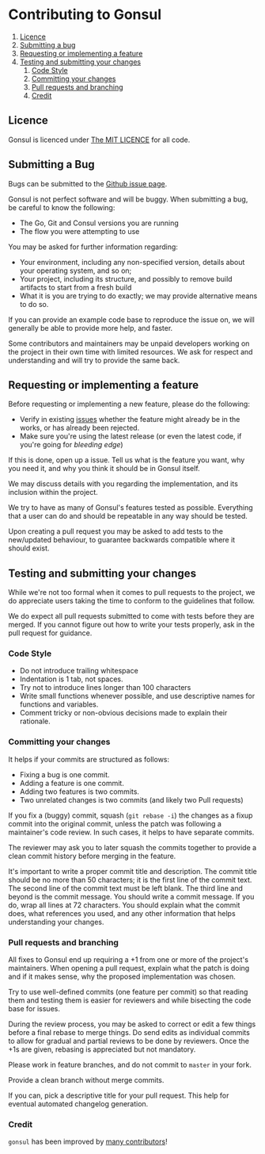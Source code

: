 # Contributing to Gonsul

1. [Licence](#licence)
1. [Submitting a bug](#submitting-a-bug)
1. [Requesting or implementing a feature](#requesting-or-implementing-a-feature)
1. [Testing and submitting your changes](#testing-and-submitting-your-changes)
   1. [Code Style](#code-style)
   1. [Committing your changes](#committing-your-changes)
   1. [Pull requests and branching](#pull-requests-and-branching)
   1. [Credit](#credit)

## Licence

Gonsul is licenced under [The MIT LICENCE](LICENCE.md) for all code.

## Submitting a Bug

Bugs can be submitted to the [Github issue page](https://github.com/scaleway/gonsul/issues).

Gonsul is not perfect software and will be buggy. When submitting a bug, be
careful to know the following:

- The Go, Git and Consul versions you are running
- The flow you were attempting to use

You may be asked for further information regarding:

- Your environment, including any non-specified version,
  details about your operating system, and so on;
- Your project, including its structure, and possibly to remove build
  artifacts to start from a fresh build
- What it is you are trying to do exactly; we may provide alternative
  means to do so.

If you can provide an example code base to reproduce the issue on, we will
generally be able to provide more help, and faster.

Some contributors and maintainers may be unpaid developers
working on the project in their own time with limited resources. We
ask for respect and understanding and will try to provide the same back.

## Requesting or implementing a feature

Before requesting or implementing a new feature, please do the following:

- Verify in existing [issues](https://github.com/scaleway/gonsul/issues) whether
  the feature might already be in the works, or
  has already been rejected.
- Make sure you're using the latest release (or even the latest code, if you're
  going for _bleeding edge_)

If this is done, open up a issue. Tell us what is the feature you want,
why you need it, and why you think it should be in Gonsul itself.

We may discuss details with you regarding the implementation, and its inclusion
within the project.

We try to have as many of Gonsul's features tested as possible. Everything
that a user can do and should be repeatable in any way should be tested.

Upon creating a pull request you may be asked to add tests to the new/updated
behaviour, to guarantee backwards compatible where it should exist.

## Testing and submitting your changes

While we're not too formal when it comes to pull requests to the project,
we do appreciate users taking the time to conform to the guidelines that
follow.

We do expect all pull requests submitted to come with tests before
they are merged. If you cannot figure out how to write your tests properly, ask
in the pull request for guidance.

### Code Style

- Do not introduce trailing whitespace
- Indentation is 1 tab, not spaces.
- Try not to introduce lines longer than 100 characters
- Write small functions whenever possible, and use descriptive names for
  functions and variables.
- Comment tricky or non-obvious decisions made to explain their rationale.

### Committing your changes

It helps if your commits are structured as follows:

- Fixing a bug is one commit.
- Adding a feature is one commit.
- Adding two features is two commits.
- Two unrelated changes is two commits (and likely two Pull requests)

If you fix a (buggy) commit, squash (`git rebase -i`) the changes as a fixup
commit into the original commit, unless the patch was following a
maintainer's code review. In such cases, it helps to have separate commits.

The reviewer may ask you to later squash the commits together to provide
a clean commit history before merging in the feature.

It's important to write a proper commit title and description. The commit title
should be no more than 50 characters; it is the first line of the commit text. The
second line of the commit text must be left blank. The third line and beyond is
the commit message. You should write a commit message. If you do, wrap all
lines at 72 characters. You should explain what the commit does, what
references you used, and any other information that helps understanding your
changes.

### Pull requests and branching

All fixes to Gonsul end up requiring a +1 from one or more of the project's
maintainers. When opening a pull request, explain what the patch is doing
and if it makes sense, why the proposed implementation was chosen.

Try to use well-defined commits (one feature per commit) so that reading
them and testing them is easier for reviewers and while bisecting the code
base for issues.

During the review process, you may be asked to correct or edit a few things
before a final rebase to merge things. Do send edits as individual commits
to allow for gradual and partial reviews to be done by reviewers. Once the +1s
are given, rebasing is appreciated but not mandatory.

Please work in feature branches, and do not commit to `master` in your fork.

Provide a clean branch without merge commits.

If you can, pick a descriptive title for your pull request. This help for
eventual automated changelog generation.

### Credit

`gonsul` has been improved by [many contributors](https://github.com/scaleway/gonsul/graphs/contributors)!

